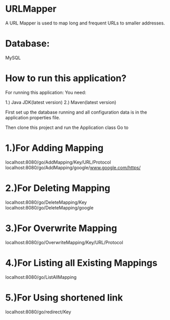 # URLMapper
A URL Mapper is used to map long and frequent URLs to smaller addresses.

# Database:
MySQL

# How to run this application?
For running this application: 
You need:

1.) Java JDK(latest version)
2.) Maven(latest version)

First set up the database running and all configuration data is in the application properties file.

Then clone this project and run the Application class
Go to 
# 1.)For Adding Mapping 
localhost:8080/go/AddMapping/Key/URL/Protocol
localhost:8080/go/AddMapping/google/www.google.com/https/

# 2.)For Deleting Mapping
localhost:8080/go/DeleteMapping/Key
localhost:8080/go/DeleteMapping/google

# 3.)For Overwrite Mapping
localhost:8080/go/OverwriteMapping/Key/URL/Protocol

# 4.)For Listing all Existing Mappings
localhost:8080/go/ListAllMapping

# 5.)For Using shortened link
localhost:8080/go/redirect/Key



